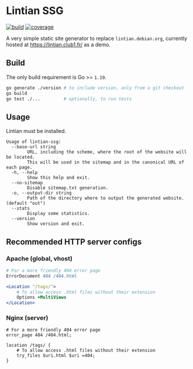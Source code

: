 # Lintian SSG

[![build][build-img]][build-url] [![coverage][cover-img]][cover-url]

A very simple static site generator to replace `lintian.debian.org`,
currently hosted at <https://lintian.club1.fr/> as a demo.

## Build

The only build requirement is Go >= `1.19`.

```sh
go generate ./version # to include version, only from a git checkout
go build
go test ./...         # optionally, to run tests
```

## Usage

Lintian must be installed.

```--help
Usage of lintian-ssg:
  --base-url string
        URL, including the scheme, where the root of the website will be located.
        This will be used in the sitemap and in the canonical URL of each page.
  -h, --help
        Show this help and exit.
  --no-sitemap
        Disable sitemap.txt generation.
  -o, --output-dir string
        Path of the directory where to output the generated website. (default "out")
  --stats
        Display some statistics.
  --version
        Show version and exit.
```

## Recommended HTTP server configs

### Apache (global, vhost)

```apache
# For a more friendly 404 error page
ErrorDocument 404 /404.html

<Location "/tags/">
	# To allow access .html files without their extension
	Options +MultiViews
</Location>
```

### Nginx (server)

```nginx
# For a more friendly 404 error page
error_page 404 /404.html;

location /tags/ {
    # To allow access .html files without their extension
    try_files $uri.html $uri =404;
}
```

[build-img]: https://github.com/n-peugnet/lintian-ssg/actions/workflows/build.yml/badge.svg
[build-url]: https://github.com/n-peugnet/lintian-ssg/actions/workflows/build.yml
[cover-img]: https://codecov.io/gh/n-peugnet/lintian-ssg/graph/badge.svg?token=8RRU5MBX0V
[cover-url]: https://codecov.io/gh/n-peugnet/lintian-ssg
